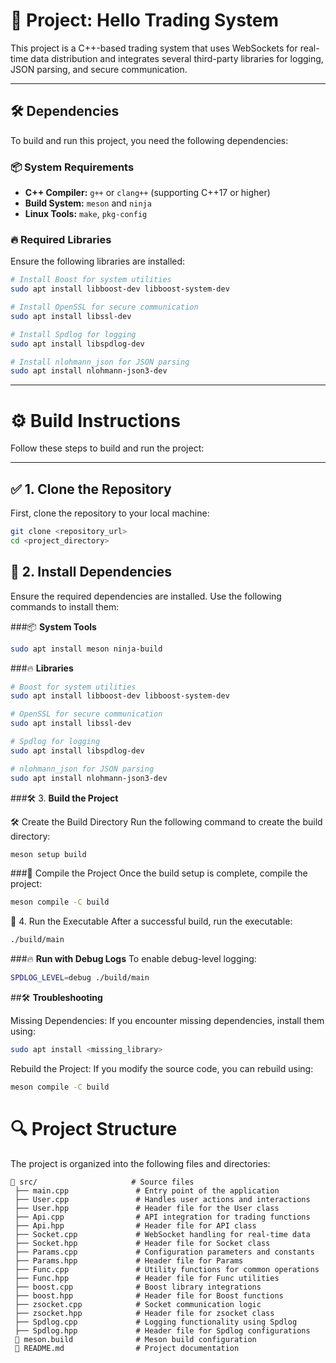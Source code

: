# 🚀 **Project: Hello Trading System**

This project is a C++-based trading system that uses WebSockets for real-time data distribution and integrates several third-party libraries for logging, JSON parsing, and secure communication.

---

## 🛠️ **Dependencies**

To build and run this project, you need the following dependencies:

### 📦 **System Requirements**
- **C++ Compiler:** `g++` or `clang++` (supporting C++17 or higher)
- **Build System:** `meson` and `ninja`
- **Linux Tools:** `make`, `pkg-config`

### 🔥 **Required Libraries**
Ensure the following libraries are installed:
```bash
# Install Boost for system utilities
sudo apt install libboost-dev libboost-system-dev

# Install OpenSSL for secure communication
sudo apt install libssl-dev

# Install Spdlog for logging
sudo apt install libspdlog-dev

# Install nlohmann_json for JSON parsing
sudo apt install nlohmann-json3-dev
```
---

# ⚙️ **Build Instructions**

Follow these steps to build and run the project:

---

## ✅ **1. Clone the Repository**
First, clone the repository to your local machine:
```bash
git clone <repository_url>
cd <project_directory>
```

## 🔧 **2. Install Dependencies**
Ensure the required dependencies are installed. Use the following commands to install them:

###📦 **System Tools**
```bash
sudo apt install meson ninja-build
```
###🔥 **Libraries**

```bash
# Boost for system utilities
sudo apt install libboost-dev libboost-system-dev

# OpenSSL for secure communication
sudo apt install libssl-dev

# Spdlog for logging
sudo apt install libspdlog-dev

# nlohmann_json for JSON parsing
sudo apt install nlohmann-json3-dev
```
###🛠️ 3. **Build the Project**

🛠️ Create the Build Directory
Run the following command to create the build directory:

```bash
meson setup build
```
###🚀 Compile the Project
Once the build setup is complete, compile the project:

```bash
meson compile -C build
```

🚀 4. Run the Executable
After a successful build, run the executable:

```bash
./build/main
```

###🔥 **Run with Debug Logs**
To enable debug-level logging:

```bash
SPDLOG_LEVEL=debug ./build/main
```
##🛠️ **Troubleshooting**

Missing Dependencies:
If you encounter missing dependencies, install them using:

```bash
sudo apt install <missing_library>
```

Rebuild the Project:
If you modify the source code, you can rebuild using:

```bash
meson compile -C build
```

# 🔍 **Project Structure**

The project is organized into the following files and directories:

```plaintext
📁 src/                     # Source files
 ├── main.cpp               # Entry point of the application
 ├── User.cpp               # Handles user actions and interactions
 ├── User.hpp               # Header file for the User class
 ├── Api.cpp                # API integration for trading functions
 ├── Api.hpp                # Header file for API class
 ├── Socket.cpp             # WebSocket handling for real-time data
 ├── Socket.hpp             # Header file for Socket class
 ├── Params.cpp             # Configuration parameters and constants
 ├── Params.hpp             # Header file for Params
 ├── Func.cpp               # Utility functions for common operations
 ├── Func.hpp               # Header file for Func utilities
 ├── boost.cpp              # Boost library integrations
 ├── boost.hpp              # Header file for Boost functions
 ├── zsocket.cpp            # Socket communication logic
 ├── zsocket.hpp            # Header file for zsocket class
 ├── Spdlog.cpp             # Logging functionality using Spdlog
 ├── Spdlog.hpp             # Header file for Spdlog configurations
 📄 meson.build              # Meson build configuration
 📄 README.md                # Project documentation
```
